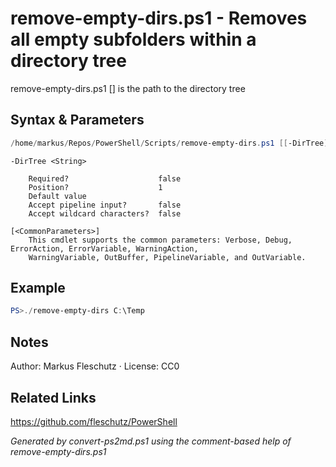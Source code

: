 # remove-empty-dirs.ps1 - Removes all empty subfolders within a directory tree

remove-empty-dirs.ps1 [<DirTree>]
<DirTree> is the path to the directory tree

## Syntax & Parameters
```powershell
/home/markus/Repos/PowerShell/Scripts/remove-empty-dirs.ps1 [[-DirTree] <String>] [<CommonParameters>]
```

```
-DirTree <String>
    
    Required?                    false
    Position?                    1
    Default value                
    Accept pipeline input?       false
    Accept wildcard characters?  false
```

```
[<CommonParameters>]
    This cmdlet supports the common parameters: Verbose, Debug, ErrorAction, ErrorVariable, WarningAction, 
    WarningVariable, OutBuffer, PipelineVariable, and OutVariable.
```

## Example
```powershell
PS>./remove-empty-dirs C:\Temp
```


## Notes
Author: Markus Fleschutz · License: CC0

## Related Links
https://github.com/fleschutz/PowerShell

*Generated by convert-ps2md.ps1 using the comment-based help of remove-empty-dirs.ps1*
